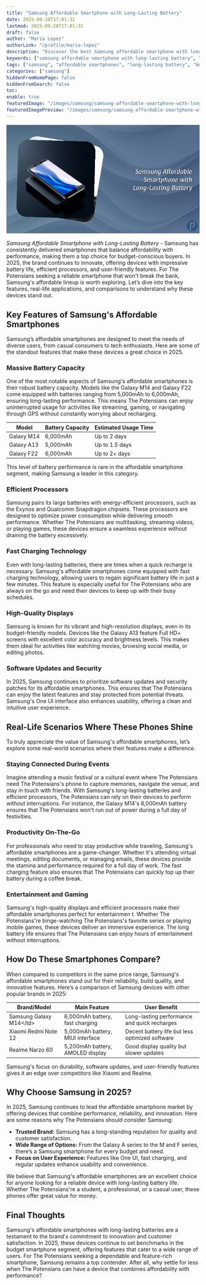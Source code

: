 ```yaml
---
title: "Samsung Affordable Smartphone with Long-Lasting Battery"
date: 2025-09-28T17:01:31
lastmod: 2025-09-28T17:01:31
draft: false
author: "Maria Lopez"
authorLink: "/profile/maria-lopez"
description: "Discover the best Samsung affordable smartphone with long-lasting battery. Enjoy top features, extended usage, and unbeatable value for everyday needs!"
keywords: ["samsung affordable smartphone with long-lasting battery", "top samsung budget smartphones 2025", "samsung smartphones with best battery life"]
tags: ["samsung", "affordable smartphones", "long-lasting battery", "budget phones", "smartphone features"]
categories: ["samsung"]
hiddenFromHomePage: false
hiddenFromSearch: false
toc:
enable: true
featuredImage: "/images/samsung/samsung-affordable-smartphone-with-long-lasting-battery.jpg"
featuredImagePreview: "/images/samsung/samsung-affordable-smartphone-with-long-lasting-battery.jpg"
---
```


![Samsung Affordable Smartphone with Long-Lasting Battery](/images/samsung/samsung-affordable-smartphone-with-long-lasting-battery.jpg)



*Samsung Affordable Smartphone with Long-Lasting Battery* - Samsung has consistently delivered smartphones that balance affordability with performance, making them a top choice for budget-conscious buyers. In 2025, the brand continues to innovate, offering devices with impressive battery life, efficient processors, and user-friendly features. For The Potensians seeking a reliable smartphone that won't break the bank, Samsung's affordable lineup is worth exploring. Let’s dive into the key features, real-life applications, and comparisons to understand why these devices stand out.

## Key Features of Samsung's Affordable Smartphones

Samsung’s affordable smartphones are designed to meet the needs of diverse users, from casual consumers to tech enthusiasts. Here are some of the standout features that make these devices a great choice in 2025.

### Massive Battery Capacity

One of the most notable aspects of Samsung's affordable smartphones is their robust battery capacity. Models like the Galaxy M14 and Galaxy F22 come equipped with batteries ranging from 5,000mAh to 6,000mAh, ensuring long-lasting performance. This means The Potensians can enjoy uninterrupted usage for activities like streaming, gaming, or navigating through GPS without constantly worrying about recharging.

<div class="table-responsive">
<table class="html-table">
<thead>
<tr>
<th>Model</th>
<th>Battery Capacity</th>
<th>Estimated Usage Time</th>
</tr>
</thead>
<tbody>
<tr>
<td>Galaxy M14</td>
<td>6,000mAh</td>
<td>Up to 2 days</td>
</tr>
<tr>
<td>Galaxy A13</td>
<td>5,000mAh</td>
<td>Up to 1.5 days</td>
</tr>
<tr>
<td>Galaxy F22</td>
<td>6,000mAh</td>
<td>Up to 2+ days</td>
</tr>
</tbody>
</table>
</div>

This level of battery performance is rare in the affordable smartphone segment, making Samsung a leader in this category.

### Efficient Processors

Samsung pairs its large batteries with energy-efficient processors, such as the Exynos and Qualcomm Snapdragon chipsets.  These processors are designed to optimize power consumption while delivering smooth performance.  Whether The Potensians are multitasking, streaming videos, or playing games, these devices ensure a seamless experience without draining the battery excessively.

### Fast Charging Technology

Even with long-lasting batteries, there are times when a quick recharge is necessary. Samsung's affordable smartphones come equipped with fast charging technology, allowing users to regain significant battery life in just a few minutes. This feature is especially useful for The Potensians who are always on the go and need their devices to keep up with their busy schedules.

### High-Quality Displays

Samsung is known for its vibrant and high-resolution displays, even in its budget-friendly models. Devices like the Galaxy A13 feature Full HD+ screens with excellent color accuracy and brightness levels. This makes them ideal for activities like watching movies, browsing social media, or editing photos.

### Software Updates and Security

In 2025, Samsung continues to prioritize software updates and security patches for its affordable smartphones. This ensures that The Potensians can enjoy the latest features and stay protected from potential threats. Samsung's One UI interface also enhances usability, offering a clean and intuitive user experience.

## Real-Life Scenarios Where These Phones Shine

To truly appreciate the value of Samsung's affordable smartphones, let’s explore some real-world scenarios where their features make a difference.

### Staying Connected During Events

Imagine attending a music festival or a cultural event where The Potensians need The Potensians's phone to capture memories, navigate the venue, and stay in touch with friends. With Samsung's long-lasting batteries and efficient processors, The Potensians can rely on their devices to perform without interruptions. For instance, the Galaxy M14's 6,000mAh battery ensures that The Potensians won't run out of power during a full day of festivities.

### Productivity On-The-Go

For professionals who need to stay productive while traveling, Samsung's affordable smartphones are a game-changer. Whether it's attending virtual meetings, editing documents, or managing emails, these devices provide the stamina and performance required for a full day of work. The fast charging feature also ensures that The Potensians can quickly top up their battery during a coffee break.

### Entertainment and Gaming

Samsung's high-quality displays and efficient processors make their affordable smartphones perfect for entertainmen t. Whether The Potensians're binge-watching The Potensians's favorite series or playing mobile games, these devices deliver an immersive experience. The long battery life ensures that The Potensians can enjoy hours of entertainment without interruptions.

## How Do These Smartphones Compare?

When compared to competitors in the same price range, Samsung's affordable smartphones stand out for their reliability, build quality, and innovative features. Here’s a comparison of Samsung devices with other popular brands in 2025:

<div class="table-responsive">
<table class="html-table">
<thead>
<tr>
<th>Brand/Model</th>
<th>Main Feature</th>
<th>User Benefit</th>
</tr>
</thead>
<tbody>
<tr>
<td>Samsung Galaxy M14<​/td>
<td>6,000mAh battery, fast charging</td>
<td>Long-lasting performance and quick recharges</td>
</tr>
<tr>
<td>Xiaomi Redmi Note 12</td>
<td>5,000mAh battery, MIUI interface</td>
<td>Decent battery life but less optimized software</td>
</tr>
<tr>
<td>Realme Narzo 60</td>
<td>5,200mAh battery, AMOLED display</td>
<td>Good display quality but slower updates</td>
</tr>
</tbody>
</table>
</div>

Samsung's focus on durability, software updates, and user-friendly features gives it an edge over competitors like Xiaomi and Realme.

## Why Choose Samsung in 2025?

In 2025, Samsung continues to lead the affordable smartphone market by offering devices that combine performance, reliability, and innovation. Here are some reasons why The Potensians should consider Samsung:

- **Trusted Brand:** Samsung has a long-standing reputation for quality and customer satisfaction.
- __Wide Range of Options:__ From the Galaxy A series to the M and F series, there’s a Samsung smartphone for every budget and need.
- __Focus on User Experience:__ Features like One UI, fast charging, and regular updates enhance usability and convenience.

We believe that Samsung's affordable smartphones are an excellent choice for anyone looking for a reliable device with long-lasting battery life. Whether The Potensians're a student, a professional, or a casual user, these phones offer great value for money.

## Final Thoughts

Samsung's affordable smartphones with long-lasting batteries are a testament to the brand's commitment to innovation and customer satisfaction. In 2025, these devices continue​ to set benchmarks in the budget smartphone segment, offering features that cater to a wide range of users. For The Potensians seeking a dependable and feature-rich smartphone, Samsung remains a top contender. After all, why settle for less when The Potensians can have a device that combines affordability with performance?
